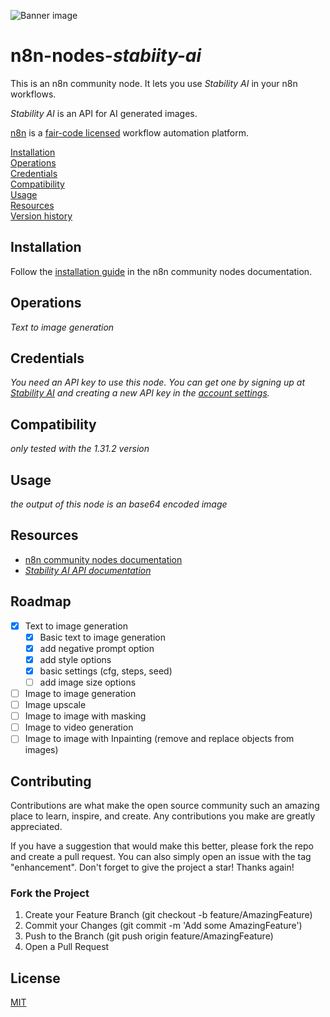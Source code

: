 ![Banner image](https://user-images.githubusercontent.com/10284570/173569848-c624317f-42b1-45a6-ab09-f0ea3c247648.png)

# n8n-nodes-_stabiity-ai_

This is an n8n community node. It lets you use _Stability AI_ in your n8n workflows.

_Stability AI_ is an API for AI generated images.

[n8n](https://n8n.io/) is a [fair-code licensed](https://docs.n8n.io/reference/license/) workflow automation platform.

[Installation](#installation)  
[Operations](#operations)  
[Credentials](#credentials)  <!-- delete if no auth needed -->  
[Compatibility](#compatibility)  
[Usage](#usage)  <!-- delete if not using this section -->  
[Resources](#resources)  
[Version history](#version-history)  <!-- delete if not using this section -->



## Installation

Follow the [installation guide](https://docs.n8n.io/integrations/community-nodes/installation/) in the n8n community nodes documentation.

## Operations

_Text to image generation_

## Credentials

_You need an API key to use this node. You can get one by signing up at [Stability AI](https://stability.ai/) and creating a new API key in the [account settings](https://platform.stability.ai/account/keys)._

## Compatibility

_only tested with the 1.31.2 version_

## Usage

_the output of this node is an base64 encoded image_


## Resources

* [n8n community nodes documentation](https://docs.n8n.io/integrations/community-nodes/)
* _[Stability AI API documentation](https://platform.stability.ai/docs)_

## Roadmap
	
- [x] Text to image generation
	- [x] Basic text to image generation
  - [x] add negative prompt option
  - [x] add style options
  - [x] basic settings (cfg, steps, seed)
  - [ ] add image size options
- [ ] Image to image generation
- [ ] Image upscale
- [ ] Image to image with masking
- [ ] Image to video generation
- [ ] Image to image with Inpainting (remove and replace objects from images)

## Contributing
Contributions are what make the open source community such an amazing place to learn, inspire, and create. Any contributions you make are greatly appreciated.

If you have a suggestion that would make this better, please fork the repo and create a pull request. You can also simply open an issue with the tag "enhancement". Don't forget to give the project a star! Thanks again!

### Fork the Project
1. Create your Feature Branch (git checkout -b feature/AmazingFeature)
2. Commit your Changes (git commit -m 'Add some AmazingFeature')
3. Push to the Branch (git push origin feature/AmazingFeature)
4. Open a Pull Request



## License

[MIT](https://github.com/n8n-io/n8n-nodes-starter/blob/master/LICENSE.md)
